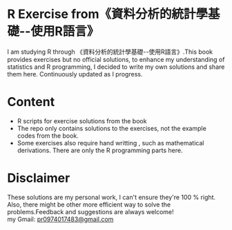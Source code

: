 # R Exercise from《資料分析的統計學基礎--使用R語言》
I am studying R through 《資料分析的統計學基礎--使用R語言》.This book provides exercises but no official solutions, to enhance my understanding of statistics and R programming, I decided to write my own solutions and share them here. Continuously updated as I progress.

# Content
- R scripts for exercise solutions from the book
- The repo only contains solutions to the exercises, not the example codes from the book.
- Some exercises also require hand writting , such as mathematical derivations. There are only the R programming parts here.

# Disclaimer
These solutions are my personal work, I can't ensure they're 100 % right. Also, there might be other more efficient way to solve the problems.Feedback and suggestions are always welcome!  
my Gmail: pr0974017483@gmail.com
